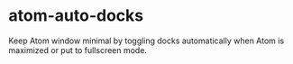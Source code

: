 # atom-auto-docks
Keep Atom window minimal by toggling docks automatically when Atom is maximized or put to fullscreen mode.

